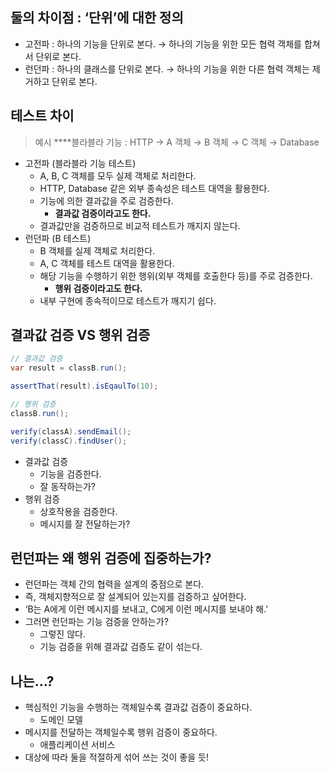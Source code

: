 ## 둘의 차이점 : ‘단위’에 대한 정의

- 고전파 : 하나의 기능을 단위로 본다.
→ 하나의 기능을 위한 모든 협력 객체를 합쳐서 단위로 본다.
- 런던파 : 하나의 클래스를 단위로 본다.
→ 하나의 기능을 위한 다른 협력 객체는 제거하고 단위로 본다.

## 테스트 차이

> 예시
****블라블라 기능 : HTTP → A 객체 → B 객체 → C 객체 → Database
> 
- 고전파 (블라블라 기능 테스트)
    - A, B, C 객체를 모두 실제 객체로 처리한다.
    - HTTP, Database 같은 외부 종속성은 테스트 대역을 활용한다.
    - 기능에 의한 결과값을 주로 검증한다.
        - **결과값 검증이라고도 한다.**
    - 결과값만을 검증하므로 비교적 테스트가 깨지지 않는다.
- 런던파 (B 테스트)
    - B 객체를 실제 객체로 처리한다.
    - A, C 객체를 테스트 대역을 활용한다.
    - 해당 기능을 수행하기 위한 행위(외부 객체를 호출한다 등)를 주로 검증한다.
        - **행위 검증이라고도 한다.**
    - 내부 구현에 종속적이므로 테스트가 깨지기 쉽다.

## 결과값 검증 VS 행위 검증

```java
// 결과값 검증
var result = classB.run();

assertThat(result).isEqaulTo(10);

// 행위 검증
classB.run();

verify(classA).sendEmail();
verify(classC).findUser();
```

- 결과값 검증
    - 기능을 검증한다.
    - 잘 동작하는가?
- 행위 검증
    - 상호작용을 검증한다.
    - 메시지를 잘 전달하는가?

## 런던파는 왜 행위 검증에 집중하는가?

- 런던파는 객체 간의 협력을 설계의 중점으로 본다.
- 즉, 객체지향적으로 잘 설계되어 있는지를 검증하고 싶어한다.
- ‘B는 A에게 이런 메시지를 보내고, C에게 이런 메시지를 보내야 해.’
- 그러면 런던파는 기능 검증을 안하는가?
    - 그렇진 않다.
    - 기능 검증을 위해 결과값 검증도 같이 섞는다.

## 나는…?

- 핵심적인 기능을 수행하는 객체일수록 결과값 검증이 중요하다.
    - 도메인 모델
- 메시지를 전달하는 객체일수록 행위 검증이 중요하다.
    - 애플리케이션 서비스
- 대상에 따라 둘을 적절하게 섞어 쓰는 것이 좋을 듯!